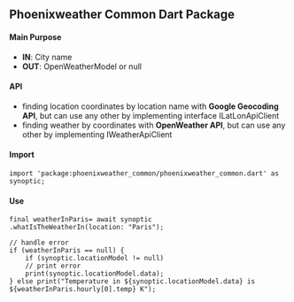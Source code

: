 ## Phoenixweather Common Dart Package

#### Main Purpose
- **IN**: City name
- **OUT**: OpenWeatherModel or null

#### API
- finding location coordinates by location name with **Google Geocoding API**, but can use any other by implementing interface ILatLonApiClient
- finding weather by coordinates with **OpenWeather API**, but can use any other by implementing IWeatherApiClient

#### Import
```
import 'package:phoenixweather_common/phoenixweather_common.dart' as synoptic;
```

#### Use
```
final weatherInParis= await synoptic
.whatIsTheWeatherIn(location: "Paris");

// handle error
if (weatherInParis == null) {
    if (synoptic.locationModel != null) 
    // print error
    print(synoptic.locationModel.data);
} else print("Temperature in ${synoptic.locationModel.data} is ${weatherInParis.hourly[0].temp} K");
```
